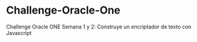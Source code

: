# Challenge-Oracle-One
Challenge Oracle ONE Semana 1 y 2:
Construye un encriptador de texto con Javascript
